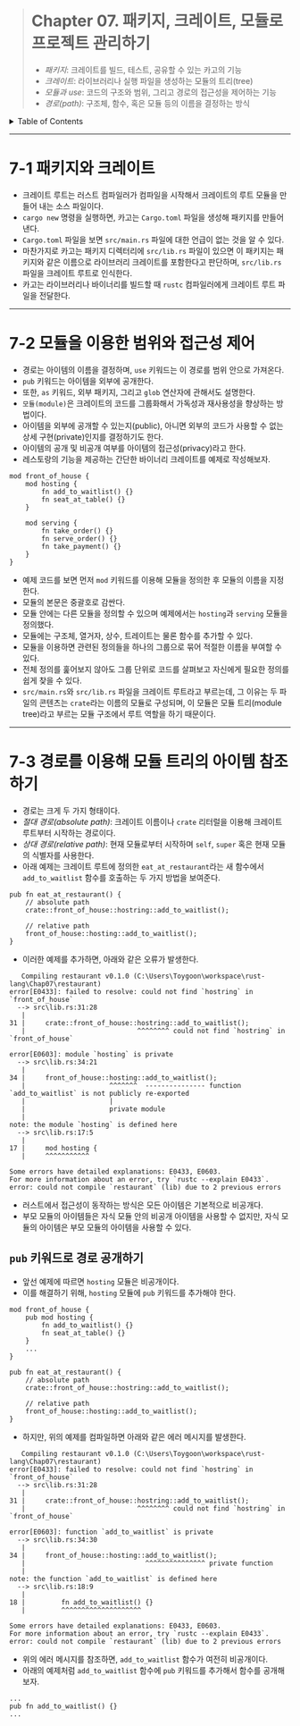 <!-- omit in toc -->

> # Chapter 07. 패키지, 크레이트, 모듈로 프로젝트 관리하기
>
> - _패키지_: 크레이트를 빌드, 테스트, 공유할 수 있는 카고의 기능
> - _크레이트_: 라이브러리나 실행 파일을 생성하는 모듈의 트리(tree)
> - _모듈과 use_: 코드의 구조와 범위, 그리고 경로의 접근성을 제어하는 기능
> - _경로(path)_: 구조체, 함수, 혹은 모듈 등의 이름을 결정하는 방식

<details>
<summary>Table of Contents</summary>

- [7-1 패키지와 크레이트](#7-1-패키지와-크레이트)
- [7-2 모듈을 이용한 범위와 접근성 제어](#7-2-모듈을-이용한-범위와-접근성-제어)
- [7-3 경로를 이용해 모듈 트리의 아이템 참조하기](#7-3-경로를-이용해-모듈-트리의-아이템-참조하기)
  - [`pub` 키워드로 경로 공개하기](#pub-키워드로-경로-공개하기)

</details>

---

# 7-1 패키지와 크레이트

- 크레이트 루트는 러스트 컴파일러가 컴파일을 시작해서 크레이트의 루트 모듈을 만들어 내는 소스 파일이다.
- `cargo new` 명령을 실행하면, 카고는 `Cargo.toml` 파일을 생성해 패키지를 만들어 낸다.
- `Cargo.toml` 파일을 보면 `src/main.rs` 파일에 대한 언급이 없는 것을 알 수 있다.
- 마찬가지로 카고는 패키지 디렉터리에 `src/lib.rs` 파일이 있으면 이 패키지는 패키지와 같은 이름으로 라이브러리 크레이트를 포함한다고 판단하며, `src/lib.rs` 파일을 크레이트 루트로 인식한다.
- 카고는 라이브러리나 바이너리를 빌드할 때 `rustc` 컴파일러에게 크레이트 루트 파일을 전달한다.

---

# 7-2 모듈을 이용한 범위와 접근성 제어

- 경로는 아이템의 이름을 결정하며, `use` 키워드는 이 경로를 범위 안으로 가져온다.
- `pub` 키워드는 아이템을 외부에 공개한다.
- 또한, `as` 키워드, 외부 패키지, 그리고 `glob` 연산자에 관해서도 설명한다.
- `모듈(module)`은 크레이트의 코드를 그룹화해서 가독성과 재사용성을 향상하는 방법이다.
- 아이템을 외부에 공개할 수 있는지(public), 아니면 외부의 코드가 사용할 수 없는 상세 구현(private)인지를 결정하기도 한다.
- 아이템의 공개 및 비공개 여부를 아이템의 접근성(privacy)라고 한다.
- 레스토랑의 기능을 제공하는 간단한 바이너리 크레이트를 예제로 작성해보자.

```
mod front_of_house {
    mod hosting {
        fn add_to_waitlist() {}
        fn seat_at_table() {}
    }

    mod serving {
        fn take_order() {}
        fn serve_order() {}
        fn take_payment() {}
    }
}
```

- 예제 코드를 보면 먼저 `mod` 키워드를 이용해 모듈을 정의한 후 모듈의 이름을 지정한다.
- 모듈의 본문은 중괄호로 감싼다.
- 모듈 안에는 다른 모듈을 정의할 수 있으며 예제에서는 `hosting`과 `serving` 모듈을 정의했다.
- 모듈에는 구조체, 열거자, 상수, 트레이트는 물론 함수를 추가할 수 있다.
- 모듈을 이용하면 관련된 정의들을 하나의 그룹으로 묶어 적절한 이름을 부여할 수 있다.
- 전체 정의를 훑어보지 않아도 그룹 단위로 코드를 살펴보고 자신에게 필요한 정의를 쉽게 찾을 수 있다.
- `src/main.rs`와 `src/lib.rs` 파일을 크레이트 루트라고 부르는데, 그 이유는 두 파일의 콘텐츠는 `crate`라는 이름의 모듈로 구성되며, 이 모듈은 모듈 트리(module tree)라고 부르는 모듈 구조에서 루트 역할을 하기 때문이다.

---

# 7-3 경로를 이용해 모듈 트리의 아이템 참조하기

- 경로는 크게 두 가지 형태이다.
- _절대 경로(absolute path)_: 크레이트 이름이나 `crate` 리터럴을 이용해 크레이트 루트부터 시작하는 경로이다.
- _상대 경로(relative path)_: 현재 모듈로부터 시작하며 `self`, `super` 혹은 현재 모듈의 식별자를 사용한다.
- 아래 예제는 크레이트 루트에 정의한 `eat_at_restaurant`라는 새 함수에서 `add_to_waitlist` 함수를 호출하는 두 가지 방법을 보여준다.

```
pub fn eat_at_restaurant() {
    // absolute path
    crate::front_of_house::hostring::add_to_waitlist();

    // relative path
    front_of_house::hosting::add_to_waitlist();
}
```

- 이러한 예제를 추가하면, 아래와 같은 오류가 발생한다.

```
   Compiling restaurant v0.1.0 (C:\Users\Toygoon\workspace\rust-lang\Chap07\restaurant)
error[E0433]: failed to resolve: could not find `hostring` in `front_of_house`
  --> src\lib.rs:31:28
   |
31 |     crate::front_of_house::hostring::add_to_waitlist();
   |                            ^^^^^^^^ could not find `hostring` in `front_of_house`

error[E0603]: module `hosting` is private
  --> src\lib.rs:34:21
   |
34 |     front_of_house::hosting::add_to_waitlist();
   |                     ^^^^^^^  --------------- function `add_to_waitlist` is not publicly re-exported
   |                     |
   |                     private module
   |
note: the module `hosting` is defined here
  --> src\lib.rs:17:5
   |
17 |     mod hosting {
   |     ^^^^^^^^^^^

Some errors have detailed explanations: E0433, E0603.
For more information about an error, try `rustc --explain E0433`.
error: could not compile `restaurant` (lib) due to 2 previous errors
```

- 러스트에서 접근성이 동작하는 방식은 모든 아이템은 기본적으로 비공개다.
- 부모 모듈의 아이템들은 자식 모듈 안의 비공개 아이템을 사용할 수 없지만, 자식 모듈의 아이템은 부모 모듈의 아이템을 사용할 수 있다.

## `pub` 키워드로 경로 공개하기

- 앞선 예제에 따르면 `hosting` 모듈은 비공개이다.
- 이를 해결하기 위해, `hosting` 모듈에 `pub` 키워드를 추가해야 한다.

```
mod front_of_house {
    pub mod hosting {
        fn add_to_waitlist() {}
        fn seat_at_table() {}
    }
    ...
}

pub fn eat_at_restaurant() {
    // absolute path
    crate::front_of_house::hostring::add_to_waitlist();

    // relative path
    front_of_house::hosting::add_to_waitlist();
}

```

- 하지만, 위의 예제를 컴파일하면 아래와 같은 에러 메시지를 발생한다.

```
   Compiling restaurant v0.1.0 (C:\Users\Toygoon\workspace\rust-lang\Chap07\restaurant)
error[E0433]: failed to resolve: could not find `hostring` in `front_of_house`
  --> src\lib.rs:31:28
   |
31 |     crate::front_of_house::hostring::add_to_waitlist();
   |                            ^^^^^^^^ could not find `hostring` in `front_of_house`

error[E0603]: function `add_to_waitlist` is private
  --> src\lib.rs:34:30
   |
34 |     front_of_house::hosting::add_to_waitlist();
   |                              ^^^^^^^^^^^^^^^ private function
   |
note: the function `add_to_waitlist` is defined here
  --> src\lib.rs:18:9
   |
18 |         fn add_to_waitlist() {}
   |         ^^^^^^^^^^^^^^^^^^^^

Some errors have detailed explanations: E0433, E0603.
For more information about an error, try `rustc --explain E0433`.
error: could not compile `restaurant` (lib) due to 2 previous errors
```

- 위의 에러 메시지를 참조하면, `add_to_waitlist` 함수가 여전히 비공개이다.
- 아래의 예제처럼 `add_to_waitlist` 함수에 `pub` 키워드를 추가해서 함수를 공개해보자.

```
...
pub fn add_to_waitlist() {}
...
```

